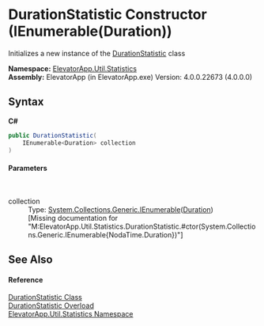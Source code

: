 # DurationStatistic Constructor (IEnumerable(Duration))
 

Initializes a new instance of the <a href="T_ElevatorApp_Util_Statistics_DurationStatistic">DurationStatistic</a> class

**Namespace:**&nbsp;<a href="N_ElevatorApp_Util_Statistics">ElevatorApp.Util.Statistics</a><br />**Assembly:**&nbsp;ElevatorApp (in ElevatorApp.exe) Version: 4.0.0.22673 (4.0.0.0)

## Syntax

**C#**<br />
``` C#
public DurationStatistic(
	IEnumerable<Duration> collection
)
```


#### Parameters
&nbsp;<dl><dt>collection</dt><dd>Type: <a href="http://msdn2.microsoft.com/en-us/library/9eekhta0" target="_blank">System.Collections.Generic.IEnumerable</a>(<a href="T_NodaTime_Duration">Duration</a>)<br />\[Missing <param name="collection"/> documentation for "M:ElevatorApp.Util.Statistics.DurationStatistic.#ctor(System.Collections.Generic.IEnumerable{NodaTime.Duration})"\]</dd></dl>

## See Also


#### Reference
<a href="T_ElevatorApp_Util_Statistics_DurationStatistic">DurationStatistic Class</a><br /><a href="Overload_ElevatorApp_Util_Statistics_DurationStatistic__ctor">DurationStatistic Overload</a><br /><a href="N_ElevatorApp_Util_Statistics">ElevatorApp.Util.Statistics Namespace</a><br />